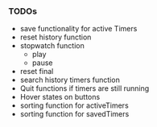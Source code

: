 ### TODOs

- save functionality for active Timers
- reset history function
- stopwatch function
  - play
  - pause
- reset final
- search history timers function
- Quit functions if timers are still running
- Hover states on buttons
- sorting function for activeTimers
- sorting function for savedTimers